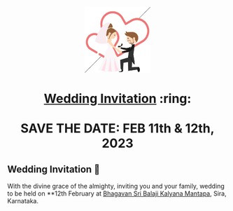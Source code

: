 
<p align="center"><a href="https://sonali.netlify.app/"><img src="./assets/wedding.gif" width="150px" height="150px"/></a></p>
<h1 align="center"><a href="https://sonali.netlify.app/">Wedding Invitation</a> :ring: <br> <br> SAVE THE DATE: FEB 11th & 12th, 2023


## Wedding Invitation :ring:


With the divine grace of the almighty,
inviting you and your family, wedding to be held on **12th February at [Bhagavan Sri Balaji Kalyana Mantapa](https://goo.gl/maps/BmSZ2f5BkMTHWVabA), Sira, Karnataka.
